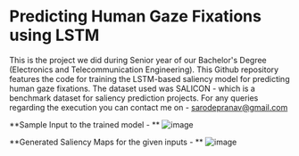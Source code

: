 # Predicting Human Gaze Fixations using LSTM
This is the project we did during Senior year of our Bachelor's Degree (Electronics and Telecommunication Engineering). This Github repository features the code for training the LSTM-based saliency model for predicting human gaze fixations. The dataset used was SALICON - which is a benchmark dataset for saliency prediction projects. For any queries regarding the execution you can contact me on - sarodepranav@gmail.com

**Sample Input to the trained model - **
![image](https://user-images.githubusercontent.com/39979059/141194768-9f719398-36c2-4568-ab40-2fc02e9553b5.png)

**Generated Saliency Maps for the given inputs - **
![image](https://user-images.githubusercontent.com/39979059/141194863-e1f2d024-744b-493f-8ebf-fd7472c58c82.png)
